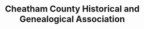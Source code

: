 ---
layout: repo
title: "Cheatham County Historical and Genealogical Association"
id: 6077
permalink: repos/6077/
---